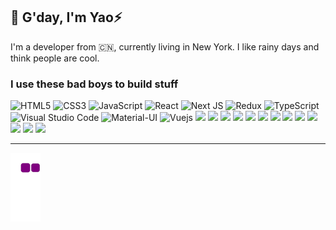 ## 👋 G'day, I'm Yao⚡️


I'm a developer from 🇨🇳, currently living in New York.
I like rainy days and think people are cool.

### I use these bad boys to build stuff

<img alt="HTML5" src="https://img.shields.io/badge/html5%20-%23E34F26.svg?&style=for-the-badge&logo=html5&logoColor=white"/> <img alt="CSS3" src="https://img.shields.io/badge/css3%20-%231572B6.svg?&style=for-the-badge&logo=css3&logoColor=white"/> <img alt="JavaScript" src="https://img.shields.io/badge/javascript%20-%23323330.svg?&style=for-the-badge&logo=javascript&logoColor=%23F7DF1E"/> <img alt="React" src="https://img.shields.io/badge/react%20-%2320232a.svg?&style=for-the-badge&logo=react&logoColor=%2361DAFB"/> <img alt="Next JS" src="https://img.shields.io/badge/next%20js%20-%23000000.svg?&style=for-the-badge&logo=next.js&logoColor=white"/> <img alt="Redux" src="https://img.shields.io/badge/redux%20-%23593d88.svg?&style=for-the-badge&logo=redux&logoColor=white"/> <img alt="TypeScript" src="https://img.shields.io/badge/typescript%20-%23007ACC.svg?&style=for-the-badge&logo=typescript&logoColor=white"/> <img alt="Visual Studio Code" src="https://img.shields.io/badge/Visual%20Studio%20Code-darkblue.svg?&style=for-the-badge&logo=visual-studio-code&logoColor=white"/> <img alt="Material-UI" src="https://img.shields.io/badge/Material--UI-blue?style=for-the-badge&logo=Material-UI"/> <img alt="Vuejs" src="https://img.shields.io/badge/Vue.js-gray?style=for-the-badge&logo=Vue.js"/> <img src="https://img.shields.io/badge/node.js-white?style=for-the-badge&logo=Node.js"/> <img src="https://img.shields.io/badge/deno-critical?style=for-the-badge&logo=Deno"/> <img src="https://img.shields.io/badge/spring--boot-black?style=for-the-badge&logo=Spring"/> <img src="https://img.shields.io/badge/docker-ffffcc?style=for-the-badge&logo=Docker"/> <img src="https://img.shields.io/badge/kubernetes-FFFF64?style=for-the-badge&logo=kubernetes"/> <img src="https://img.shields.io/badge/aws-232F3E?style=for-the-badge&logo=Amazon+Aws"/> <img src="https://img.shields.io/badge/xcode-white?style=for-the-badge&logo=Xcode"/> <img src="https://img.shields.io/badge/swift-F7DF1E?style=for-the-badge&logo=Swift"/> <img src="https://img.shields.io/badge/raspberry_pi-A22846?style=for-the-badge&logo=Raspberry+Pi"/> <img src="https://img.shields.io/badge/java-007396?style=for-the-badge&logo=java"/> <img src="https://img.shields.io/badge/intellij_idea-black?style=for-the-badge&logo=Intellij+IDEA"/> <img src="https://img.shields.io/badge/blockchain-blueviolet?style=for-the-badge&logo=Blockchain.com"/> <img src="https://img.shields.io/badge/Ethereum-3C3C3D?style=for-the-badge&logo=Ethereum"/>

---

![contribution-snake](https://github.com/ywang305/ywang305/blob/output/github-snake.gif?raw=true)
